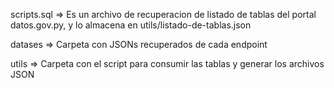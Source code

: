 
scripts.sql => Es un archivo de recuperacion de listado de tablas del portal datos.gov.py, y lo almacena en utils/listado-de-tablas.json

datases => Carpeta con JSONs recuperados de cada endpoint 

utils => Carpeta con el script para consumir las tablas y generar los archivos JSON
